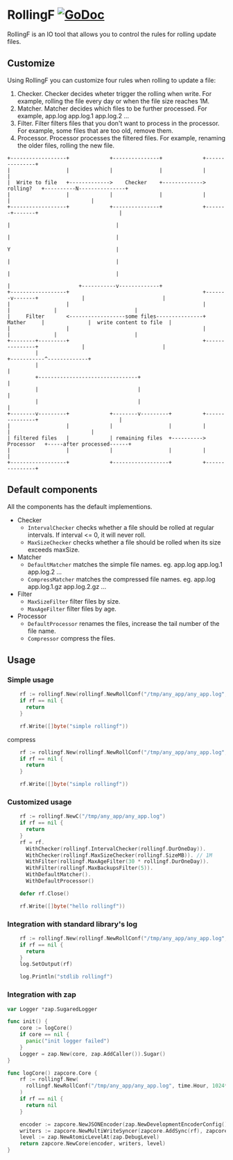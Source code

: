 # RollingF [![GoDoc](https://godoc.org/github.com/ignorantshr/rollingf?status.svg)](https://godoc.org/github.com/ignorantshr/rollingf)

RollingF is an IO tool that allows you to control the rules for rolling update files.

## Customize

Using RollingF you can customize four rules when rolling to update a file:
  1. Checker. Checker decides wheter trigger the rolling when write. For example, rolling the file every day or when the file size reaches 1M.
  1. Matcher. Matcher decides which files to be further processed. For example, app.log app.log.1 app.log.2 ...
  1. Filter. Filter filters files that you don't want to process in the processor. For example, some files that are too old, remove them.
  1. Processor. Processor processes the filtered files. For example, renaming the older files, rolling the new file.

```
+------------------+             +---------------+             +---------------+
|                  |             |               |             |               |
|  Write to file   +------------->    Checker    +------------->    rolling?   +----------N---------------+
|                  |             |               |             |               |                          |
+------------------+             +---------------+             +-------+-------+                          |
                                                                       |                                  |
                                                                       |                                  |
                                                                       Y                                  |
                                                                       |                                  |
                                                                       |                                  |
                                                                       |                      +-----------v-------------+
+------------------+                                           +-------v-------+              |                         |
|                  |                                           |               |              |                         |
|     Filter       <------------------some files---------------+    Mather     |              |  write content to file  |
|                  |                                           |               |              |                         |
+--------+---------+                                           +---------------+              |                         |
         |                                                                                    +-----------^-------------+
         |                                                                                                |
         +--------------------------------+                                                               |
         |                                |                                                               |
         |                                |                                                               |
+--------v---------+             +--------v---------+          +---------------+                          |
|                  |             |                  |          |               |                          |
| filtered files   |             | remaining files  +---------->   Processor   +-----after processed------+
|                  |             |                  |          |               |
+------------------+             +------------------+          +---------------+
```

## Default components

All the components has the default implementions.

- Checker
  - `IntervalChecker` checks whether a file should be rolled at regular intervals. If interval <= 0, it will never roll.
  - `MaxSizeChecker` checks whether a file should be rolled when its size exceeds maxSize.
- Matcher
  - `DefaultMatcher` matches the simple file names. eg. app.log app.log.1 app.log.2 ...
  - `CompressMatcher` matches the compressed file names. eg. app.log app.log.1.gz app.log.2.gz ...
- Filter
  - `MaxSizeFilter` filter files by size.
  - `MaxAgeFilter` filter files by age.
- Processor
  - `DefaultProcessor` renames the files, increase the tail number of the file name.
  - `Compressor` compress the files.

## Usage

### Simple usage

```go
    rf := rollingf.New(rollingf.NewRollConf("/tmp/any_app/any_app.log", time.Hour, 1024*1024, 30*24*time.Hour, 5))
    if rf == nil {
      return
    }

    rf.Write([]byte("simple rollingf"))
```

compress

```go
    rf := rollingf.New(rollingf.NewRollConf("/tmp/any_app/any_app.log", time.Hour, 1024*1024, 30*24*time.Hour, 5)).WithOptions(rollingf.Compress(rollingf.Gzip))
    if rf == nil {
      return
    }

    rf.Write([]byte("simple rollingf"))
```

### Customized usage

```go
    rf := rollingf.NewC("/tmp/any_app/any_app.log")
    if rf == nil {
      return
    }
    rf = rf.
      WithChecker(rollingf.IntervalChecker(rollingf.DurOneDay)).
      WithChecker(rollingf.MaxSizeChecker(rollingf.SizeMB)). // 1M
      WithFilter(rollingf.MaxAgeFilter(30 * rollingf.DurOneDay)).
      WithFilter(rollingf.MaxBackupsFilter(5)).
      WithDefaultMatcher().
      WithDefaultProcessor()

    defer rf.Close()

    rf.Write([]byte("hello rollingf"))
```

### Integration with standard library's log

```go
    rf := rollingf.New(rollingf.NewRollConf("/tmp/any_app/any_app.log", time.Hour, 1024*1024, 30*24*time.Hour, 5))
    if rf == nil {
      return
    }
    log.SetOutput(rf)

    log.Println("stdlib rollingf")
```

### Integration with zap

```go
var Logger *zap.SugaredLogger

func init() {
    core := logCore()
    if core == nil {
      panic("init logger failed")
    }
    Logger = zap.New(core, zap.AddCaller()).Sugar()
}

func logCore() zapcore.Core {
    rf := rollingf.New(
      rollingf.NewRollConf("/tmp/any_app/any_app.log", time.Hour, 1024*1024, 30*24*time.Hour, 5),
    )
    if rf == nil {
      return nil
    }

    encoder := zapcore.NewJSONEncoder(zap.NewDevelopmentEncoderConfig())
    writers := zapcore.NewMultiWriteSyncer(zapcore.AddSync(rf), zapcore.AddSync(os.Stderr))
    level := zap.NewAtomicLevelAt(zap.DebugLevel)
    return zapcore.NewCore(encoder, writers, level)
}
```
